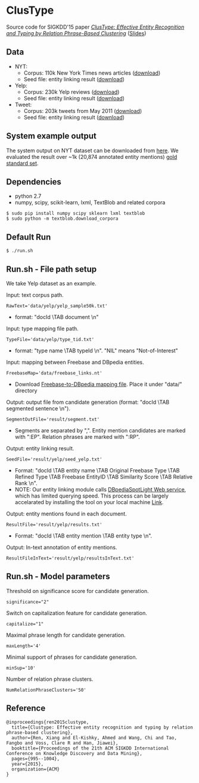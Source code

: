 # ClusType

Source code for SIGKDD'15 paper *[ClusType: Effective Entity Recognition and Typing by Relation Phrase-Based Clustering](http://web.engr.illinois.edu/~xren7/fp611-ren.pdf)* ([Slides](http://web.engr.illinois.edu/~xren7/KDD15-ClusType_v3.pdf))


## Data

- NYT:
  - Corpus: 110k New York Times news articles ([download](https://www.dropbox.com/s/y20wv7xmfgcjx65/nyt13_110k.txt?dl=0))
  - Seed file: entity linking result ([download](https://www.dropbox.com/s/n46gr1aented5n1/gt_nyt.txt?dl=0))  
- Yelp:
  - Corpus: 230k Yelp reviews ([download](https://www.dropbox.com/s/nqouxgqmz2fdemy/yelp_230k.txt?dl=0))
  - Seed file: entity linking result ([download](https://www.dropbox.com/s/w628rwpb3kbmuea/seed_yelp.txt?dl=0))
- Tweet:
  - Corpus: 203k tweets from May 2011 ([download](https://www.dropbox.com/s/tlf4qi5siqka14n/tweet_302k.txt?dl=0))
  - Seed file: entity linking result ([download](https://www.dropbox.com/s/c1yuqy3fakga015/tweet_seed.txt?dl=0))


## System example output

The system output on NYT dataset can be downloaded from [here](https://www.dropbox.com/s/s1cqym4qmub3jkt/results.txt?dl=0). We evaluated the result over ~1k (20,874 annotated entity mentions) [gold standard set](https://www.dropbox.com/s/n46gr1aented5n1/gt_nyt.txt?dl=0).


## Dependencies

* python 2.7
* numpy, scipy, scikit-learn, lxml, TextBlob and related corpora
```
$ sudo pip install numpy scipy sklearn lxml textblob
$ sudo python -m textblob.download_corpora
```

## Default Run

```
$ ./run.sh  
```

## Run.sh - File path setup
We take Yelp dataset as an example.

Input: text corpus path.
```
RawText='data/yelp/yelp_sample50k.txt'
```
- format: "docId \TAB document \n"


Input: type mapping file path.
```
TypeFile='data/yelp/type_tid.txt'
```
- format: "type name \TAB typeId \n". "NIL" means "Not-of-Interest"


Input: mapping between Freebase and DBpedia entities. 
```
FreebaseMap='data/freebase_links.nt'
```
- Download [Freebase-to-DBpedia mapping file](https://drive.google.com/open?id=0Bw2KHcvHhx-gQ2RJVVJLSHJGYlk). Place it under "data/" directory


Output: output file from candidate generation (format: "docId \TAB segmented sentence \n").
```
SegmentOutFile='result/segment.txt'
```
- Segments are separated by ",". Entity mention candidates are marked with ":EP". Relation phrases are marked with ":RP".


Output: entity linking result.
```
SeedFile='result/yelp/seed_yelp.txt'
```
- Format: "docId \TAB entity name \TAB Original Freebase Type \TAB Refined Type \TAB Freebase EntityID \TAB Similarity Score \TAB Relative Rank \n". 
- NOTE: Our entity linking module calls [DBpediaSpotLight Web service](https://github.com/dbpedia-spotlight/dbpedia-spotlight/wiki/Web-service), which has limited querying speed. This process can be largely accelarated by installing the tool on your local machine [Link](https://github.com/dbpedia-spotlight/dbpedia-spotlight/wiki/Installation).


Output: entity mentions found in each document.
```
ResultFile='result/yelp/results.txt'
```
- Format: "docId \TAB entity mention \TAB entity type \n".


Output: In-text annotation of entity mentions. 
```
ResultFileInText='result/yelp/resultsInText.txt'
```

## Run.sh - Model parameters

Threshold on significance score for candidate generation.
```
significance="2"
```

Switch on capitalization feature for candidate generation.
```
capitalize="1"
```

Maximal phrase length for candidate generation.
```
maxLength='4'
```

Minimal support of phrases for candidate generation.
```
minSup='10'
```

Number of relation phrase clusters.
```
NumRelationPhraseClusters='50'
```


## Reference

```
@inproceedings{ren2015clustype,
  title={Clustype: Effective entity recognition and typing by relation phrase-based clustering},
  author={Ren, Xiang and El-Kishky, Ahmed and Wang, Chi and Tao, Fangbo and Voss, Clare R and Han, Jiawei},
  booktitle={Proceedings of the 21th ACM SIGKDD International Conference on Knowledge Discovery and Data Mining},
  pages={995--1004},
  year={2015},
  organization={ACM}
}
```
